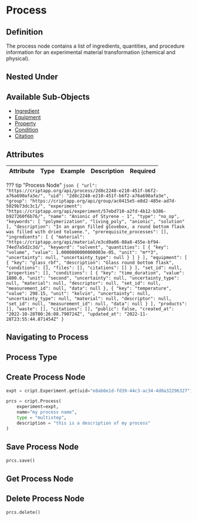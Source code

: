 # Process

## Definition
The process node contains a list of ingredients, quantities, and procedure information for an
experimental material transformation (chemical and physical).



## Nested Under



## Available Sub-Objects
* <a href="../../subobjects/ingredient" target="_blank">Ingredient</a>
* <a href="../../subobjects/equipment" target="_blank">Equipment</a>
* <a href="../../subobjects/property" target="_blank">Property</a>
* <a href="../../subobjects/condition" target="_blank">Condition</a>
* <a href="../../subobjects/citation" target="_blank">Citation</a>


## Attributes

| Attribute | Type | Example                        | Description                     | Required |
|-----------|------|--------------------------------|---------------------------------|----------|


??? tip "Process Node"
    ```json
    {
        "url": "https://criptapp.org/api/process/2d8c2248-e210-451f-b6f2-a76a690afa3e/",
        "uid": "2d8c2248-e210-451f-b6f2-a76a690afa3e",
        "group": "https://criptapp.org/api/group/ac0415e5-e8d2-485e-ad7d-5029b73dc3c1/",
        "experiment": "https://criptapp.org/api/experiment/57ebd710-a2fd-4b12-b386-b927260f6b76/",
        "name": "Anionic of Styrene - 1",
        "type": "no_op",
        "keywords": [
            "polymerization",
            "living_poly",
            "anionic",
            "solution"
        ],
        "description": "In an argon filled glovebox, a round bottom flask was filled with dried toluene.",
        "prerequisite_processes": [],
        "ingredients": [
            {
                "material": "https://criptapp.org/api/material/e3cd0a06-88a8-455e-bf94-74ed7a5d2c3d/",
                "keyword": "solvent",
                "quantities": [
                    {
                        "key": "volume",
                        "value": 1.0000000000000003e-05,
                        "unit": "m**3",
                        "uncertainty": null,
                        "uncertainty_type": null
                    }
                ]
            }
        ],
        "equipment": [
            {
                "key": "glass_rbf",
                "description": "Glass round bottom flask",
                "conditions": [],
                "files": [],
                "citations": []
            }
        ],
        "set_id": null,
        "properties": [],
        "conditions": [
            {
                "key": "time_duration",
                "value": 1800.0,
                "unit": "second",
                "uncertainty": null,
                "uncertainty_type": null,
                "material": null,
                "descriptor": null,
                "set_id": null,
                "measurement_id": null,
                "data": null
            },
            {
                "key": "temperature",
                "value": 298.15,
                "unit": "kelvin",
                "uncertainty": null,
                "uncertainty_type": null,
                "material": null,
                "descriptor": null,
                "set_id": null,
                "measurement_id": null,
                "data": null
            }
        ],
        "products": [],
        "waste": [],
        "citations": [],
        "public": false,
        "created_at": "2022-10-28T00:26:08.790724Z",
        "updated_at": "2022-11-28T23:55:44.871454Z"
    }
    ```



## Navigating to Process

## Process Type

## Create Process Node

```python
expt = cript.Experiment.get(uid="e8ab6e1d-fd39-44c3-ac34-4d0a32296327")

prcs = cript.Process(
    experiment=expt, 
    name="my process name",
    type = "multistep",
    description = "this is a description of my process"
)
```

## Save Process Node
```python
prcs.save()
```

## Get Process Node

## Delete Process Node
```python
prcs.delete()
```
